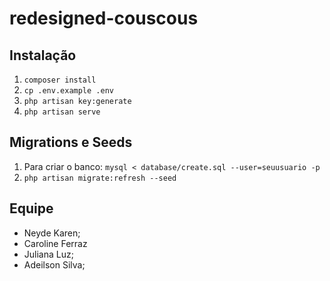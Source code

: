 redesigned-couscous
========

Instalação
-------------

1. `composer install`
2. `cp .env.example .env`
3. `php artisan key:generate`
4. `php artisan serve`

Migrations e Seeds
--------------

1. Para criar o banco: `mysql < database/create.sql --user=seuusuario -p`
2. `php artisan migrate:refresh --seed`

Equipe
----------
- Neyde Karen;
- Caroline Ferraz
- Juliana Luz;
- Adeilson Silva;
